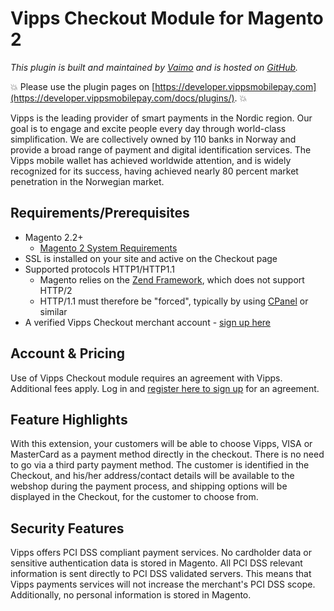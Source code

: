 <!-- START_METADATA
---
title: Vipps Checkout Module for Magento 2
sidebar_position: 1
pagination_next: null
pagination_prev: null
---
END_METADATA -->

# Vipps Checkout Module for Magento 2

*This plugin is built and maintained by [Vaimo](https://www.vaimo.com/) and is hosted on [GitHub](https://github.com/vippsas/vipps-checkout-magento).*

<!-- START_COMMENT -->
💥 Please use the plugin pages on [https://developer.vippsmobilepay.com](https://developer.vippsmobilepay.com/docs/plugins/). 💥
<!-- END_COMMENT -->

Vipps is the leading provider of smart payments in the Nordic region. Our goal is to engage and excite people every day through world-class simplification. We are collectively owned by 110 banks in Norway and provide a broad range of payment and digital identification services. The Vipps mobile wallet has achieved worldwide attention, and is widely recognized for its success, having achieved nearly 80 percent market penetration in the Norwegian market.

## Requirements/Prerequisites

* Magento 2.2+
  * [Magento 2 System Requirements](http://devdocs.magento.com/magento-system-requirements.html)
* SSL is installed on your site and active on the Checkout page
* Supported protocols HTTP1/HTTP1.1
  * Magento relies on the [Zend Framework](https://framework.zend.com), which does not support HTTP/2
  * HTTP/1.1 must therefore be "forced", typically by using [CPanel](https://documentation.cpanel.net/display/EA4/Apache+Module%3A+HTTP2) or similar
* A verified Vipps Checkout merchant account - [sign up here](https://portal.vipps.no/register/vippscheckout)

## Account & Pricing

Use of Vipps Checkout module requires an agreement with Vipps. Additional fees apply.
Log in and [register here to sign up](https://portal.vipps.no/register/vippscheckout) for an agreement.

## Feature Highlights

With this extension, your customers will be able to choose Vipps, VISA or MasterCard as a payment method directly in the checkout. There is no need to go via a third party payment method. The customer is identified in the Checkout, and his/her address/contact details will be available to the webshop during the payment process, and shipping options will be displayed in the Checkout, for the customer to choose from.

## Security Features

Vipps offers PCI DSS compliant payment services. No cardholder data or sensitive authentication data is stored in Magento. All PCI DSS relevant information is sent directly to PCI DSS validated servers. This means that Vipps payments services will not increase the merchant's PCI DSS scope. Additionally, no personal information is stored in Magento.
